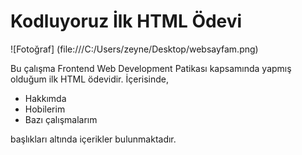 # Kodluyoruz İlk HTML Ödevi

![Fotoğraf] (file:///C:/Users/zeyne/Desktop/websayfam.png)

Bu çalışma Frontend Web Development Patikası kapsamında yapmış olduğum ilk HTML ödevidir. İçerisinde,

* Hakkımda
* Hobilerim
* Bazı çalışmalarım

başlıkları altında içerikler bulunmaktadır.